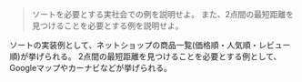 
>ソートを必要とする実社会での例を説明せよ。
また、2点間の最短距離を見つけることを必要とする例を説明せよ。

ソートの実装例として、ネットショップの商品一覧(価格順・人気順・レビュー順)が挙げられる。
2点間の最短距離を見つけることを必要とする例として、Googleマップやカーナビなどが挙げられる。
